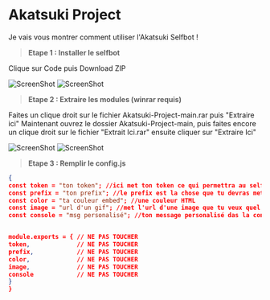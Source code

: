 # Akatsuki Project

Je vais vous montrer comment utiliser l'Akatsuki Selfbot !


> **Etape 1 : Installer le selfbot**

Clique sur Code puis Download ZIP

![ScreenShot](https://cdn.discordapp.com/attachments/798846532978868264/823186987992875028/unknown.png)
![ScreenShot](https://user-images.githubusercontent.com/79461945/111907498-e5f7af00-8a55-11eb-8e2d-4a9d5c3ff04a.png)


> **Etape 2 :  Extraire les modules (winrar requis)**

Faites un clique droit sur le fichier Akatsuki-Project-main.rar puis "Extraire ici"
Maintenant ouvrez le dossier Akatsuki-Project-main, puis faites encore un clique droit sur le fichier "Extrait Ici.rar" ensuite cliquer sur "Extraire Ici"

![ScreenShot](https://cdn.discordapp.com/attachments/798846532978868264/823215423273041920/unknown.png)
![ScreenShot](https://cdn.discordapp.com/attachments/798846532978868264/823215723069177876/unknown.png)

> **Etape 3 : Remplir le config.js**

```json
{
const token = "ton token"; //ici met ton token ce qui permettra au selfbot de fonctionner
const prefix = "ton prefix"; //le prefix est la chose que tu devras mettre avant une cmd
const color = "ta couleur embed"; //une couleur HTML
const image = "url d'un gif"; //met l'url d'une image que tu veux quel s'affiche en dessous des embeds
const console = "msg personalisé"; //ton message personalisé das la console


module.exports = { // NE PAS TOUCHER
token,             // NE PAS TOUCHER
prefix,            // NE PAS TOUCHER
color,             // NE PAS TOUCHER
image,             // NE PAS TOUCHER
console            // NE PAS TOUCHER
}
}
```
